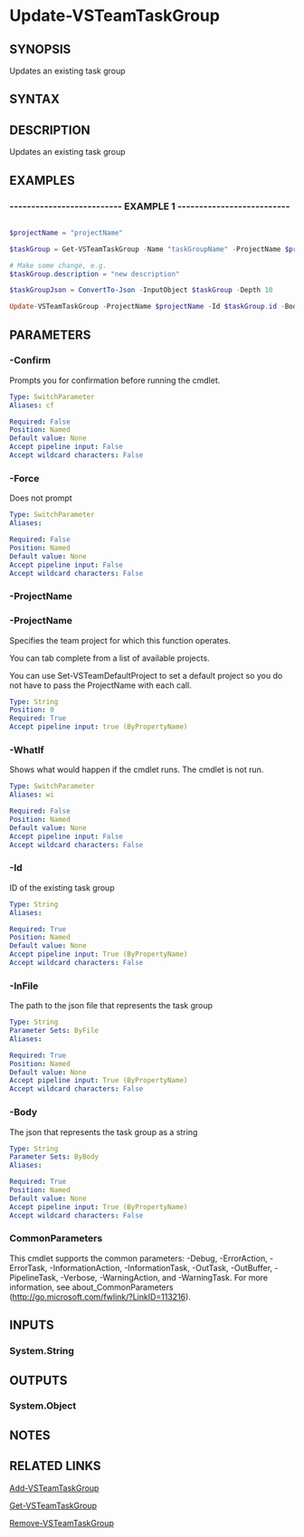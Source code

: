 


# Update-VSTeamTaskGroup

## SYNOPSIS

Updates an existing task group

## SYNTAX

## DESCRIPTION

Updates an existing task group

## EXAMPLES

### -------------------------- EXAMPLE 1 --------------------------

```powershell

$projectName = "projectName"

$taskGroup = Get-VSTeamTaskGroup -Name "taskGroupName" -ProjectName $projectName

# Make some change, e.g.
$taskGroup.description = "new description"

$taskGroupJson = ConvertTo-Json -InputObject $taskGroup -Depth 10

Update-VSTeamTaskGroup -ProjectName $projectName -Id $taskGroup.id -Body $taskGroupJson
```

## PARAMETERS

### -Confirm

Prompts you for confirmation before running the cmdlet.

```yaml
Type: SwitchParameter
Aliases: cf

Required: False
Position: Named
Default value: None
Accept pipeline input: False
Accept wildcard characters: False
```

### -Force

Does not prompt

```yaml
Type: SwitchParameter
Aliases:

Required: False
Position: Named
Default value: None
Accept pipeline input: False
Accept wildcard characters: False
```

### -ProjectName

### -ProjectName

Specifies the team project for which this function operates.

You can tab complete from a list of available projects.

You can use Set-VSTeamDefaultProject to set a default project so
you do not have to pass the ProjectName with each call.

```yaml
Type: String
Position: 0
Required: True
Accept pipeline input: true (ByPropertyName)
```

### -WhatIf

Shows what would happen if the cmdlet runs.
The cmdlet is not run.

```yaml
Type: SwitchParameter
Aliases: wi

Required: False
Position: Named
Default value: None
Accept pipeline input: False
Accept wildcard characters: False
```

### -Id

ID of the existing task group

```yaml
Type: String
Aliases:

Required: True
Position: Named
Default value: None
Accept pipeline input: True (ByPropertyName)
Accept wildcard characters: False
```

### -InFile

The path to the json file that represents the task group

```yaml
Type: String
Parameter Sets: ByFile
Aliases:

Required: True
Position: Named
Default value: None
Accept pipeline input: True (ByPropertyName)
Accept wildcard characters: False
```

### -Body

The json that represents the task group as a string

```yaml
Type: String
Parameter Sets: ByBody
Aliases:

Required: True
Position: Named
Default value: None
Accept pipeline input: True (ByPropertyName)
Accept wildcard characters: False
```

### CommonParameters

This cmdlet supports the common parameters: -Debug, -ErrorAction, -ErrorTask, -InformationAction, -InformationTask, -OutTask, -OutBuffer, -PipelineTask, -Verbose, -WarningAction, and -WarningTask.
For more information, see about_CommonParameters (http://go.microsoft.com/fwlink/?LinkID=113216).

## INPUTS

### System.String

## OUTPUTS

### System.Object

## NOTES

## RELATED LINKS

[Add-VSTeamTaskGroup](Add-VSTeamTaskGroup.md)

[Get-VSTeamTaskGroup](Get-VSTeamTaskGroup.md)

[Remove-VSTeamTaskGroup](Remove-VSTeamTaskGroup.md)

